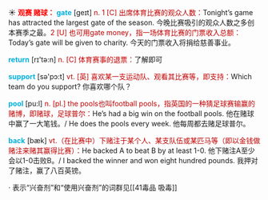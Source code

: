 ☀ <font color="red">**观赛 赌球：**</font>
<font color="sky blue">**gate**</font> [ɡeɪt] 
<font color="#c00000">n. 1 [C] 出席体育比赛的观众人数：</font>Tonight’s game has attracted the largest gate of the season. 今晚比赛吸引的观众人数之多创本赛季之最。<font color="#c00000">2 [U] 也可用gate money，指一场体育比赛的门票收入总额：</font>Today’s gate will be given to charity. 今天的门票收入将捐给慈善事业。

<font color="sky blue">**return**</font> [rɪ'tə:n] 
<font color="#c00000">n. [C] 体育赛事的退票：</font>了解即可

<font color="sky blue">**support**</font> [sə'pɔ:t] 
<font color="#c00000">vt. [英] 喜欢某一支运动队、观看其比赛等，即支持：</font>Which team do you support? 你喜欢哪个队？

<font color="sky blue">**pool**</font> [pu:l] 
<font color="#c00000">n. [pl.] the pools也叫football pools，指英国的一种猜足球赛输赢的赌博，即赌球，足球普尔：</font>He’s had a big win on the football pools. 他在赌球中赢了一大笔钱。/ He does the pools every week. 他每周都去赌足球普尔。

<font color="sky blue">**back**</font> [bæk] 
<font color="#c00000">vt.（在比赛中）下赌注于某个人、某支队伍或某匹马等（即以金钱做赌注来赌其赢得比赛）：</font>He backed A to beat B by at least 1-0. 他下赌注A至少会以1-0击败B。/ I backed the winner and won eight hundred pounds. 我押对了赌注，赢了八百英镑。 

· 表示“兴奋剂”和“使用兴奋剂”的词群见[[41毒品 吸毒]]
